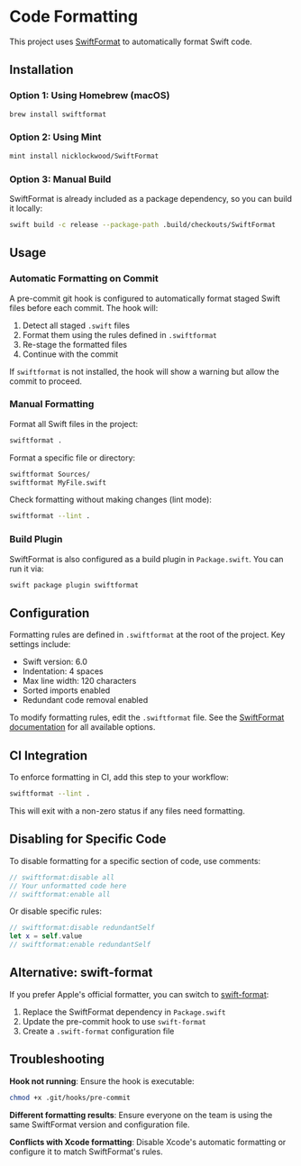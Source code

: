 # Code Formatting

This project uses [SwiftFormat](https://github.com/nicklockwood/SwiftFormat) to automatically format Swift code.

## Installation

### Option 1: Using Homebrew (macOS)

```bash
brew install swiftformat
```

### Option 2: Using Mint

```bash
mint install nicklockwood/SwiftFormat
```

### Option 3: Manual Build

SwiftFormat is already included as a package dependency, so you can build it locally:

```bash
swift build -c release --package-path .build/checkouts/SwiftFormat
```

## Usage

### Automatic Formatting on Commit

A pre-commit git hook is configured to automatically format staged Swift files before each commit. The hook will:

1. Detect all staged `.swift` files
2. Format them using the rules defined in `.swiftformat`
3. Re-stage the formatted files
4. Continue with the commit

If `swiftformat` is not installed, the hook will show a warning but allow the commit to proceed.

### Manual Formatting

Format all Swift files in the project:

```bash
swiftformat .
```

Format a specific file or directory:

```bash
swiftformat Sources/
swiftformat MyFile.swift
```

Check formatting without making changes (lint mode):

```bash
swiftformat --lint .
```

### Build Plugin

SwiftFormat is also configured as a build plugin in `Package.swift`. You can run it via:

```bash
swift package plugin swiftformat
```

## Configuration

Formatting rules are defined in `.swiftformat` at the root of the project. Key settings include:

- Swift version: 6.0
- Indentation: 4 spaces
- Max line width: 120 characters
- Sorted imports enabled
- Redundant code removal enabled

To modify formatting rules, edit the `.swiftformat` file. See the [SwiftFormat documentation](https://github.com/nicklockwood/SwiftFormat#config-file) for all available options.

## CI Integration

To enforce formatting in CI, add this step to your workflow:

```bash
swiftformat --lint .
```

This will exit with a non-zero status if any files need formatting.

## Disabling for Specific Code

To disable formatting for a specific section of code, use comments:

```swift
// swiftformat:disable all
// Your unformatted code here
// swiftformat:enable all
```

Or disable specific rules:

```swift
// swiftformat:disable redundantSelf
let x = self.value
// swiftformat:enable redundantSelf
```

## Alternative: swift-format

If you prefer Apple's official formatter, you can switch to [swift-format](https://github.com/apple/swift-format):

1. Replace the SwiftFormat dependency in `Package.swift`
2. Update the pre-commit hook to use `swift-format`
3. Create a `.swift-format` configuration file

## Troubleshooting

**Hook not running**: Ensure the hook is executable:
```bash
chmod +x .git/hooks/pre-commit
```

**Different formatting results**: Ensure everyone on the team is using the same SwiftFormat version and configuration file.

**Conflicts with Xcode formatting**: Disable Xcode's automatic formatting or configure it to match SwiftFormat's rules.

